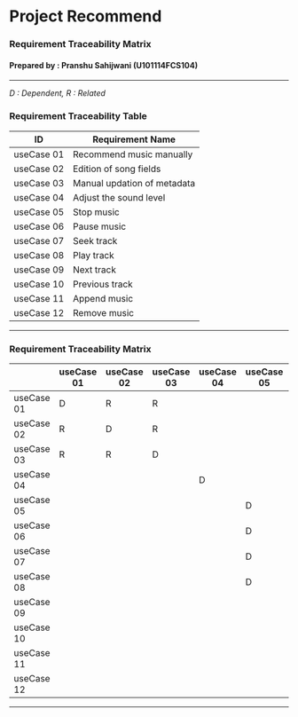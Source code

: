 # Project Recommend

### Requirement Traceability Matrix

#### Prepared by : Pranshu Sahijwani (U101114FCS104)

---

*D : Dependent, R : Related*

### Requirement Traceability Table


| **ID** | **Requirement Name** |
| --- | --- |
| useCase 01 | Recommend music manually|
| useCase 02 | Edition of song fields |
| useCase 03 | Manual updation of metadata |
| useCase 04 | Adjust the sound level |
| useCase 05 | Stop music |
| useCase 06 | Pause music |
| useCase 07 | Seek track |
| useCase 08 | Play track |
| useCase 09 | Next track |
| useCase 10 | Previous track |
| useCase 11 | Append music |
| useCase 12 | Remove music |


---

### Requirement Traceability Matrix

| | useCase 01 | useCase 02 | useCase 03 | useCase 04 | useCase 05 | useCase 06 | useCase 07 | useCase 08 | useCase 09 | useCase 10 | useCase 11 | useCase 12 |
| --- | --- | --- | --- | --- | --- | --- | --- | --- | --- | --- | --- | --- |
| useCase 01 | D | R | R |  |  |  |  |  |  |  | D |  |
| useCase 02 | R | D | R |  |  |  |  |  |  |  | D |  |
| useCase 03 | R | R | D |  |  |  |  |  |  |  | D |  |
| useCase 04 |  |  |  | D |  |  |  |  |  |  |  |  |
| useCase 05 |  |  |  |  | D | R | R |  | R | R | D |  |
| useCase 06 |  |  |  |  | D | D |  | D |  |  | D |  |
| useCase 07 |  |  |  |  | D | R | D | R |  |  | D |  |
| useCase 08 |  |  |  |  | D |  |  | D |  |  | D |  |
| useCase 09 |  |  |  |  |  |  |  |  | D |  | D | R |
| useCase 10 |  |  |  |  |  |  |  |  |  | D | D | R |
| useCase 11 |  |  |  |  |  |  |  |  |  |  | D |  |
| useCase 12 |  |  |  |  |  |  |  |  |  |  | D | D |

---
